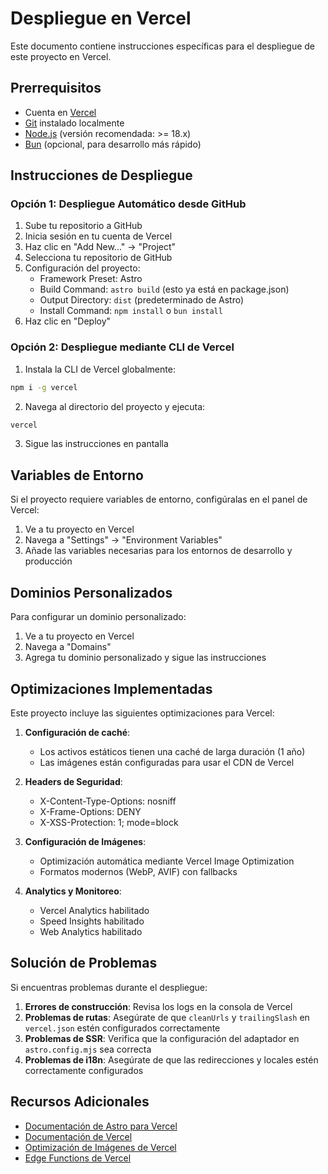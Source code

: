 # Despliegue en Vercel

Este documento contiene instrucciones específicas para el despliegue de este proyecto en Vercel.

## Prerrequisitos

- Cuenta en [Vercel](https://vercel.com)
- [Git](https://git-scm.com/) instalado localmente
- [Node.js](https://nodejs.org/) (versión recomendada: >= 18.x)
- [Bun](https://bun.sh/) (opcional, para desarrollo más rápido)

## Instrucciones de Despliegue

### Opción 1: Despliegue Automático desde GitHub

1. Sube tu repositorio a GitHub
2. Inicia sesión en tu cuenta de Vercel
3. Haz clic en "Add New..." -> "Project"
4. Selecciona tu repositorio de GitHub
5. Configuración del proyecto:
   - Framework Preset: Astro
   - Build Command: `astro build` (esto ya está en package.json)
   - Output Directory: `dist` (predeterminado de Astro)
   - Install Command: `npm install` o `bun install`
6. Haz clic en "Deploy"

### Opción 2: Despliegue mediante CLI de Vercel

1. Instala la CLI de Vercel globalmente:
```bash
npm i -g vercel
```

2. Navega al directorio del proyecto y ejecuta:
```bash
vercel
```

3. Sigue las instrucciones en pantalla

## Variables de Entorno

Si el proyecto requiere variables de entorno, configúralas en el panel de Vercel:
1. Ve a tu proyecto en Vercel
2. Navega a "Settings" -> "Environment Variables"
3. Añade las variables necesarias para los entornos de desarrollo y producción

## Dominios Personalizados

Para configurar un dominio personalizado:
1. Ve a tu proyecto en Vercel
2. Navega a "Domains"
3. Agrega tu dominio personalizado y sigue las instrucciones

## Optimizaciones Implementadas

Este proyecto incluye las siguientes optimizaciones para Vercel:

1. **Configuración de caché**:
   - Los activos estáticos tienen una caché de larga duración (1 año)
   - Las imágenes están configuradas para usar el CDN de Vercel

2. **Headers de Seguridad**:
   - X-Content-Type-Options: nosniff
   - X-Frame-Options: DENY
   - X-XSS-Protection: 1; mode=block

3. **Configuración de Imágenes**:
   - Optimización automática mediante Vercel Image Optimization
   - Formatos modernos (WebP, AVIF) con fallbacks

4. **Analytics y Monitoreo**:
   - Vercel Analytics habilitado
   - Speed Insights habilitado
   - Web Analytics habilitado

## Solución de Problemas

Si encuentras problemas durante el despliegue:

1. **Errores de construcción**: Revisa los logs en la consola de Vercel
2. **Problemas de rutas**: Asegúrate de que `cleanUrls` y `trailingSlash` en `vercel.json` estén configurados correctamente
3. **Problemas de SSR**: Verifica que la configuración del adaptador en `astro.config.mjs` sea correcta
4. **Problemas de i18n**: Asegúrate de que las redirecciones y locales estén correctamente configurados

## Recursos Adicionales

- [Documentación de Astro para Vercel](https://docs.astro.build/en/guides/deploy/vercel/)
- [Documentación de Vercel](https://vercel.com/docs)
- [Optimización de Imágenes de Vercel](https://vercel.com/docs/concepts/image-optimization)
- [Edge Functions de Vercel](https://vercel.com/docs/concepts/functions/edge-functions)

